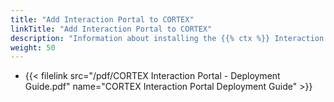 ```yaml
---
title: "Add Interaction Portal to CORTEX"
linkTitle: "Add Interaction Portal to CORTEX"
description: "Information about installing the {{% ctx %}} Interaction Portal for {{% ctx %}}."
weight: 50
---
```


* {{< filelink src="/pdf/CORTEX Interaction Portal - Deployment Guide.pdf" name="CORTEX Interaction Portal Deployment Guide" >}}
